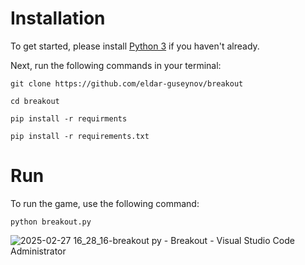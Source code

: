 # Installation
To get started, please install [Python 3](https://www.python.org/downloads/) if you haven't already. 

Next, run the following commands in your terminal:

`git clone https://github.com/eldar-guseynov/breakout` 

`cd breakout`

`pip install -r requirments`

`pip install -r requirements.txt`

# Run
To run the game, use the following command:

`python breakout.py`

![2025-02-27 16_28_16-breakout py - Breakout - Visual Studio Code  Administrator](https://github.com/user-attachments/assets/586b1e14-ae76-4a11-b919-caf343a942dc)
